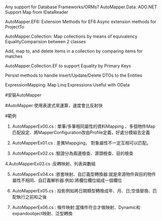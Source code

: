 ﻿#
Any support for Database Frameworks/ORMs?
AutoMapper.Data: ADO.NET Support
Map from IDataReader

AutoMapper.EF6: Extension Methods for EF6
Async extension methods for ProjectTo

AutoMapper.Collection: Map collections by means of equivalency
EqualityComparision between 2 classes

Add, map to, and delete items in a collection by comparing items for matches

AutoMapper.Collection.EF to support Equality by Primary Keys

Persist methods to handle Insert/Update/Delete DTOs to the Entities

ExpressionMapping: Map Linq Expressions
Useful with OData

#安裝AutoMapper

#AutoMapper
使用表達式來運算，速度會比反射快

#範例
1. AutoMapperEx00.cs : 單筆/多筆相同屬性的資料Mapping 、多個物件Map匹配設定、將MapperConfiguration改由Profile定義，好處分模組去定義

2. AutoMapperEx01.cs : 差異Mappging， 對象屬性不一定互相可以匹配。

3. AutoMapperEx02.cs :驗證分為兩邊檢查、源頭檢查、目的檢查

4.AutoMapperEx03.cs :反轉映射、列表與數組

5. AutoMapperEx04.cs :嵌套映射、自訂義型轉換器:就是來源物件與目的物件屬性不相同、自訂義解析器:例如:將欄位欄位組成一個欄位

6.  AutoMapperEx05.cs : 投影例如將日期類型轉換成年、月、日;空值替換、匹配執行之前和之後

7.  AutoMapperEx06.cs : 條件映射:當條件符合才做映射、Dynamic和expandoobject映射、泛型轉換
